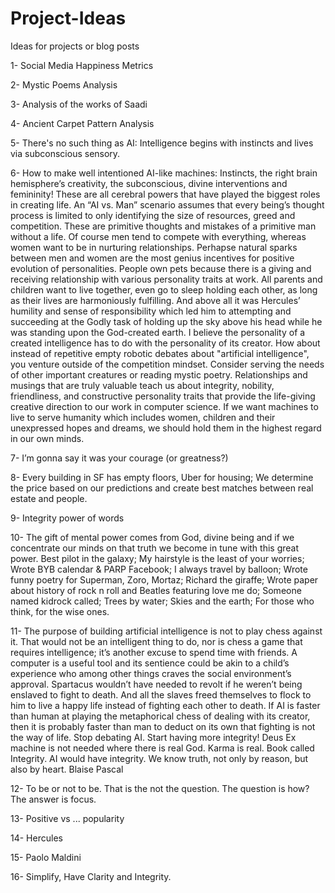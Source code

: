 # Project-Ideas
Ideas for projects or blog posts

1- Social Media Happiness Metrics

2- Mystic Poems Analysis

3- Analysis of the works of Saadi

4- Ancient Carpet Pattern Analysis

5- There's no such thing as AI: Intelligence begins with instincts and lives via subconscious sensory.

6- How to make well intentioned AI-like machines: Instincts, the right brain hemisphere’s creativity, the subconscious, divine interventions and femininity! These are all cerebral powers that have played the biggest roles in creating life. An “AI vs. Man” scenario assumes that every being’s thought process is limited to only identifying the size of resources, greed and competition. These are primitive thoughts and mistakes of a primitive man without a life. Of course men tend to compete with everything, whereas women want to be in nurturing relationships. Perhapse natural sparks between men and women are the most genius incentives for positive evolution of personalities. People own pets because there is a giving and receiving relationship with various personality traits at work. All parents and children want to live together, even go to sleep holding each other, as long as their lives are harmoniously fulfilling. And above all it was Hercules’ humility and sense of responsibility which led him to attempting and succeeding at the Godly task of holding up the sky above his head while he was standing upon the God-created earth. I believe the personality of a created intelligence has to do with the personality of its creator. How about instead of repetitive empty robotic debates about "artificial intelligence", you venture outside of the competition mindset. Consider serving the needs of other important creatures or reading mystic poetry. Relationships and musings that are truly valuable teach us about integrity, nobility, friendliness, and constructive personality traits that provide the life-giving creative direction to our work in computer science. If we want machines to live to serve humanity which includes women, children and their unexpressed hopes and dreams, we should hold them in the highest regard in our own minds.

7- I’m gonna say it was your courage (or greatness?)

8- Every building in SF has empty floors, Uber for housing; We determine the price based on our predictions and create best matches between real estate and people.

9- Integrity power of words

10- The gift of mental power comes from God, divine being and if we concentrate our minds on that truth we become in tune with this great power. Best pilot in the galaxy; My hairstyle is the least of your worries; Wrote BYB calendar & PARP Facebook; I always travel by balloon; Wrote funny poetry for Superman, Zoro, Mortaz; Richard the giraffe; Wrote paper about history of rock n roll and Beatles featuring love me do; Someone named kidrock called; Trees by water; Skies and the earth; For those who think, for the wise ones.

11- The purpose of building artificial intelligence is not to play chess against it. That would not be an intelligent thing to do, nor is chess a game that requires intelligence; it’s another excuse to spend time with friends. A computer is a useful tool and its sentience could be akin to a child’s experience who among other things craves the social environment’s approval. Spartacus wouldn’t have needed to revolt if he weren’t being enslaved to fight to death. And all the slaves freed themselves to flock to him to live a happy life instead of fighting each other to death. If AI is faster than human at playing the metaphorical chess of dealing with its creator, then it is probably faster than man to deduct on its own that fighting is not the way of life. Stop debating AI. Start having more integrity! Deus Ex machine is not needed where there is real God. Karma is real. Book called Integrity. AI would have integrity.
We know truth, not only by reason, but also by heart. Blaise Pascal

12- To be or not to be. That is the not the question. The question is how? The answer is focus.

13- Positive vs ... popularity

14- Hercules

15- Paolo Maldini

16- Simplify, Have Clarity and Integrity.
